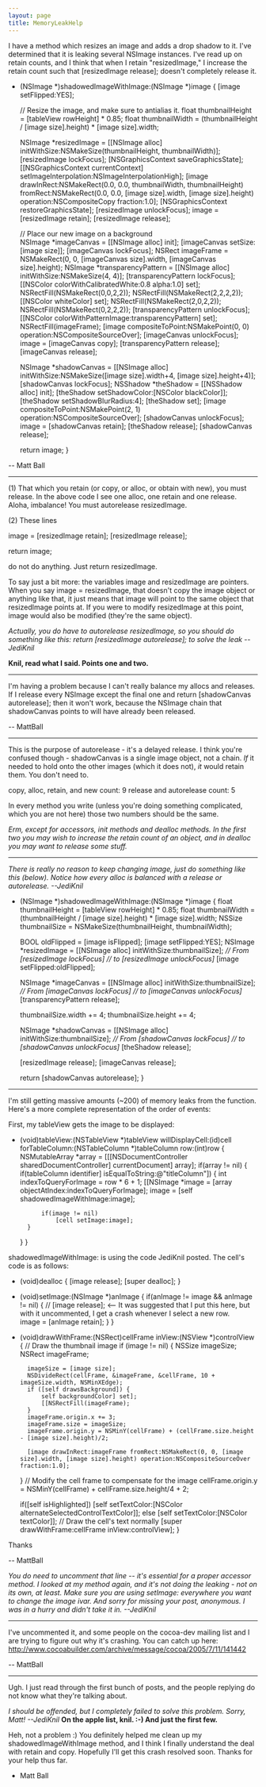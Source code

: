 ```yaml
---
layout: page
title: MemoryLeakHelp
---
```


I have a method which resizes an image and adds a drop shadow to it.
I've determined that it is leaking several NSImage instances.
I've read up on retain counts, and I think that when I retain "resizedImage," I
increase the retain count such that [resizedImage release]; doesn't
completely release it.

    

- (NSImage *)shadowedImageWithImage:(NSImage *)image
{
	[image setFlipped:YES];
	
	// Resize the image, and make sure to antialias it.
	float thumbnailHeight = [tableView rowHeight] * 0.85;
	float thumbnailWidth = (thumbnailHeight / [image size].height) * [image size].width;
	
	NSImage *resizedImage = [[NSImage alloc] initWithSize:NSMakeSize(thumbnailHeight, thumbnailWidth)];
	[resizedImage lockFocus];
	[NSGraphicsContext saveGraphicsState];
	[[NSGraphicsContext currentContext] setImageInterpolation:NSImageInterpolationHigh];
	[image drawInRect:NSMakeRect(0.0, 0.0, thumbnailWidth, thumbnailHeight) fromRect:NSMakeRect(0.0, 0.0, [image size].width, [image size].height) operation:NSCompositeCopy fraction:1.0];
	[NSGraphicsContext restoreGraphicsState];
	[resizedImage unlockFocus];
	image = [resizedImage retain];
	[resizedImage release];
	
	// Place our new image on a background	
	NSImage *imageCanvas = [[NSImage alloc] init];
	[imageCanvas setSize:[image size]];
	[imageCanvas lockFocus];
	NSRect imageFrame = NSMakeRect(0, 0, [imageCanvas size].width, [imageCanvas size].height);
	NSImage *transparencyPattern = [[NSImage alloc] initWithSize:NSMakeSize(4, 4)];
	[transparencyPattern lockFocus];
	[[NSColor colorWithCalibratedWhite:0.8 alpha:1.0] set];
	NSRectFill(NSMakeRect(0,0,2,2));
	NSRectFill(NSMakeRect(2,2,2,2));
	[[NSColor whiteColor] set];
	NSRectFill(NSMakeRect(2,0,2,2));
	NSRectFill(NSMakeRect(0,2,2,2));
	[transparencyPattern unlockFocus];
	[[NSColor colorWithPatternImage:transparencyPattern] set];
	NSRectFill(imageFrame);
	[image compositeToPoint:NSMakePoint(0, 0) operation:NSCompositeSourceOver];
	[imageCanvas unlockFocus];
	image = [imageCanvas copy];
	[transparencyPattern release];
	[imageCanvas release];
	
	NSImage *shadowCanvas = [[NSImage alloc] initWithSize:NSMakeSize([image size].width+4, [image size].height+4)];
	[shadowCanvas lockFocus];
	NSShadow *theShadow = [[NSShadow alloc] init];
	[theShadow setShadowColor:[NSColor blackColor]];
	[theShadow setShadowBlurRadius:4];
	[theShadow set];
	[image compositeToPoint:NSMakePoint(2, 1) operation:NSCompositeSourceOver];
	[shadowCanvas unlockFocus];
	image = [shadowCanvas retain];
	[theShadow release];
	[shadowCanvas release];
	
	return image;
}


-- Matt Ball

---- 

(1) That which you retain (or copy, or alloc, or obtain with new), you must release.  In the above code I see one alloc, one retain and one release.  Aloha, imbalance!  You must autorelease resizedImage.

(2) These lines
    
   image = [resizedImage retain];
   [resizedImage release];

   return image;

do not do anything.  Just return resizedImage.

To say just a bit more:  the variables image and resizedImage are pointers.  When you say     image = resizedImage, that doesn't copy the image object or anything like that, it just means that image will point to the same object that resizedImage points at.  If you were to modify resizedImage at this point, image would also be modified (they're the same object).

*Actually, you do have to autorelease     resizedImage, so you should do something like this:     return [resizedImage autorelease]; to solve the leak --JediKnil*

**Knil, read what I said. Points one and two.**

----

I'm having a problem because I can't really balance my allocs and releases. If I release every NSImage except the final one and return [shadowCanvas autorelease]; then it won't work, because the NSImage chain that shadowCanvas points to will have already been released.

-- MattBall

----

This is the purpose of autorelease - it's a delayed release.  I think you're confused though - shadowCanvas is a single image object, not a chain.  *If* it needed to hold onto the other images (which it does not), *it* would retain them.  You don't need to.

    
copy, alloc, retain, and new count: 9
release and autorelease count: 5


In every method you write (unless you're doing something complicated, which you are not here) those two numbers should be the same.

*Erm, except for accessors, init methods and dealloc methods.  In the first two you may wish to increase the retain count of an object, and in dealloc you may want to release some stuff.*

----
*There is really no reason to keep changing     image, just do something like this (below). Notice how every     alloc is balanced with a     release or     autorelease. --JediKnil*
    
- (NSImage *)shadowedImageWithImage:(NSImage *)image
{
	float thumbnailHeight = [tableView rowHeight] * 0.85;
	float thumbnailWidth = (thumbnailHeight / [image size].height) * [image size].width;
	NSSize thumbnailSize = NSMakeSize(thumbnailHeight, thumbnailWidth);
	
	BOOL oldFlipped = [image isFlipped];
	[image setFlipped:YES];
	NSImage *resizedImage = [[NSImage alloc] initWithSize:thumbnailSize];
*// From [resizedImage lockFocus]*
*// to [resizedImage unlockFocus]*
	[image setFlipped:oldFlipped];

	NSImage *imageCanvas = [[NSImage alloc] initWithSize:thumbnailSize];
*// From [imageCanvas lockFocus]*
*// to [imageCanvas unlockFocus]*
	[transparencyPattern release];

	thumbnailSize.width += 4;
	thumbnailSize.height += 4;

	NSImage *shadowCanvas = [[NSImage alloc] initWithSize:thumbnailSize];
*// From [shadowCanvas lockFocus]*
*// to [shadowCanvas unlockFocus]*
	[theShadow release];

	[resizedImage release];
	[imageCanvas release];

	return [shadowCanvas autorelease];
}


----

I'm still getting massive amounts (~200) of memory leaks from the function. Here's a more complete representation of the order of events:

First, my tableView gets the image to be displayed:
    
- (void)tableView:(NSTableView *)tableView willDisplayCell:(id)cell forTableColumn:(NSTableColumn *)tableColumn row:(int)row
{
	NSMutableArray *array = [[[NSDocumentController sharedDocumentController] currentDocument] array];
	if(array != nil) {
		if(tableColumn identifier] isEqualToString:@"titleColumn"]) {
			int indexToQueryForImage = row * 6 + 1;
			[[NSImage *image = [array objectAtIndex:indexToQueryForImage];
			image = [self shadowedImageWithImage:image];
			
			if(image != nil)
				[cell setImage:image];
		}
	}
}

shadowedImageWithImage: is using the code JediKnil posted. The cell's code is as follows:
    
- (void)dealloc {
	[image release];
	[super dealloc];
}

- (void)setImage:(NSImage *)anImage
{
	if(anImage != image && anImage != nil)
	{
	//	[image release];   <-- It was suggested that I put this here, but with it uncommented, I get a crash whenever I select a new row.    
        image = [anImage retain];
	}
}

- (void)drawWithFrame:(NSRect)cellFrame inView:(NSView *)controlView
{
	// Draw the thumbnail image
	if (image != nil) {
        NSSize	imageSize;
        NSRect	imageFrame;
		
        imageSize = [image size];
        NSDivideRect(cellFrame, &imageFrame, &cellFrame, 10 + imageSize.width, NSMinXEdge);
        if ([self drawsBackground]) {
            self backgroundColor] set];
            [[NSRectFill(imageFrame);
        }
        imageFrame.origin.x += 3;
        imageFrame.size = imageSize;
		imageFrame.origin.y = NSMinY(cellFrame) + (cellFrame.size.height - [image size].height)/2;
		
		[image drawInRect:imageFrame fromRect:NSMakeRect(0, 0, [image size].width, [image size].height) operation:NSCompositeSourceOver fraction:1.0];
	}
	// Modify the cell frame to compensate for the image
	cellFrame.origin.y = NSMinY(cellFrame) + cellFrame.size.height/4 + 2;
	
	if([self isHighlighted])
		[self setTextColor:[NSColor alternateSelectedControlTextColor]];
	else
		[self setTextColor:[NSColor textColor]];
	// Draw the cell's text normally
    [super drawWithFrame:cellFrame inView:controlView];
}



Thanks

-- MattBall

*You do need to uncomment that line -- it's essential for a proper accessor method. I looked at my method again, and it's not doing the leaking - not on its own, at least. Make sure you are using     setImage: everywhere you want to change the     image ivar. And sorry for missing your post, anonymous. I was in a hurry and didn't take it in. --JediKnil*

----

I've uncommented it, and some people on the cocoa-dev mailing list and I are trying to figure out why it's crashing. You can catch up here: http://www.cocoabuilder.com/archive/message/cocoa/2005/7/11/141442

-- MattBall

----

Ugh.  I just read through the first bunch of posts, and the people replying do not know what they're talking about. 

*I should be offended, but I completely failed to solve this problem. Sorry, Matt! --JediKnil*  **On the apple list, knil. :-) And just the first few.**

Heh, not a problem :) You definitely helped me clean up my shadowedImageWithImage method, and I think I finally understand the deal with retain and copy. Hopefully I'll get this crash resolved soon. Thanks for your help thus far.

- Matt Ball

